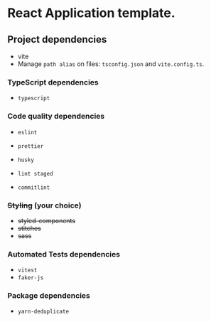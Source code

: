 # React Application template.

## Project dependencies

- vite
- Manage `path alias` on files: `tsconfig.json` and `vite.config.ts`.

### TypeScript dependencies

- `typescript`

### Code quality dependencies

- `eslint`
- `prettier`

- `husky`
- `lint staged`
- `commitlint`

### ~~Styling~~ (your choice)

- ~~styled-components~~
- ~~stitches~~
- ~~sass~~

### Automated Tests dependencies

- `vitest`
- `faker-js`

### Package dependencies

- `yarn-deduplicate`

